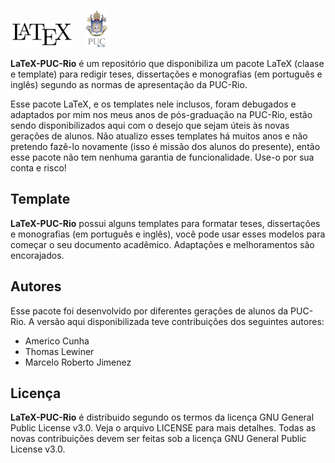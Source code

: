 <img src="logo/LaTeX_logo.png" width="20%"> &nbsp; &nbsp; <img src="logo/pucrio_avr4.jpg" width="07%">

**LaTeX-PUC-Rio** é um repositório que disponibiliza um pacote LaTeX (claase e template) para redigir teses, dissertações e monografias (em português e inglês) segundo as normas de apresentação da PUC-Rio.

Esse pacote LaTeX, e os templates nele inclusos, foram debugados e adaptados por mim nos meus anos de pós-graduação na PUC-Rio, estão sendo disponibilizados aqui com o desejo que sejam úteis às novas gerações de alunos. Não atualizo esses templates há muitos anos e não pretendo fazê-lo novamente (isso é missão dos alunos do presente), então esse pacote não tem nenhuma garantia de funcionalidade. Use-o por sua conta e risco!

## Template

**LaTeX-PUC-Rio** possui alguns templates para formatar teses, dissertações e monografias (em português e inglês), você pode usar esses modelos para começar o seu documento acadêmico. Adaptações e melhoramentos são encorajados.

## Autores
Esse pacote foi desenvolvido por diferentes gerações de alunos da PUC-Rio. A versão aqui disponibilizada teve contribuições dos seguintes autores:
- Americo Cunha
- Thomas Lewiner
- Marcelo Roberto Jimenez

## Licença

**LaTeX-PUC-Rio** é distribuido segundo os termos da licença GNU General Public License v3.0. Veja o arquivo LICENSE para mais detalhes. Todas as novas contribuições devem ser feitas sob a licença GNU General Public License v3.0.
